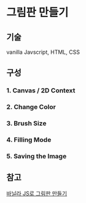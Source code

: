 # 그림판 만들기

## 기술
vanilla Javscript, HTML, CSS


## 구성
### 1. Canvas / 2D Context
### 2. Change Color
### 3. Brush Size
### 4. Filling Mode
### 5. Saving the Image


## 참고
[바닐라 JS로 그림판 만들기](https://nomadcoders.co/javascript-for-beginners-2)